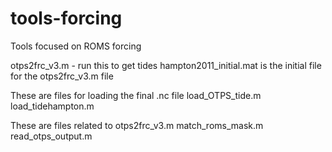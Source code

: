 # tools-forcing
Tools focused on ROMS forcing 

otps2frc_v3.m - run this to get tides
hampton2011_initial.mat is the initial file for the otps2frc_v3.m file 

These are files for loading the final .nc file
    load_OTPS_tide.m
    load_tidehampton.m

These are files related to otps2frc_v3.m
    match_roms_mask.m
    read_otps_output.m
